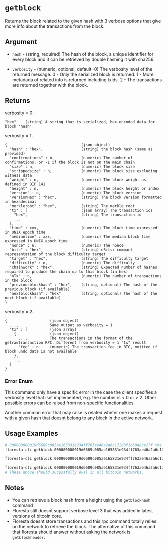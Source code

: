 # `getblock`

Returns the block related to the given hash with 3 verbose options that give more info about the transactions from the block.

## Argument

* `hash` - (string, required) The hash of the block, a unique identifier for every block and it can be retrieved by double hashing it with sha256.

* `verbosity` - (numeric, optional, default=0) The verbosity level of the returned message.
  0 - Only the serialized block is returned.
  1 - More metadada of related info is returned including txids.
  2 - The transactions are returned together with the block.

## Returns

verbosity = 0:
```json5
"hex"    (string) A string that is serialized, hex-encoded data for block 'hash'
```

verbosity = 1:
```json5
{                                 (json object)
  "hash" : "hex",                 (string) the block hash (same as provided)
  "confirmations" : n,            (numeric) The number of confirmations, or -1 if the block is not on the main chain
  "size" : n,                     (numeric) The block size
  "strippedsize" : n,             (numeric) The block size excluding witness data
  "weight" : n,                   (numeric) The block weight as defined in BIP 141
  "height" : n,                   (numeric) The block height or index
  "version" : n,                  (numeric) The block version
  "versionHex" : "hex",           (string) The block version formatted in hexadecimal
  "merkleroot" : "hex",           (string) The merkle root
  "tx" : [                        (json array) The transaction ids
    "hex",                        (string) The transaction id
    ...
  ],
  "time" : xxx,                   (numeric) The block time expressed in UNIX epoch time
  "mediantime" : xxx,             (numeric) The median block time expressed in UNIX epoch time
  "nonce" : n,                    (numeric) The nonce
  "bits" : "hex",                 (string) nBits: compact representation of the block difficulty target
  "target" : "hex",               (string) The difficulty target
  "difficulty" : n,               (numeric) The difficulty
  "chainwork" : "hex",            (string) Expected number of hashes required to produce the chain up to this block (in hex)
  "nTx" : n,                      (numeric) The number of transactions in the block
  "previousblockhash" : "hex",    (string, optional) The hash of the previous block (if available)
  "nextblockhash" : "hex"         (string, optional) The hash of the next block (if available)
}
```
verbosity = 2:
```json5
{                   (json object)
  ...,              Same output as verbosity = 1
  "tx" : [          (json array)
    {               (json object)
      ...,          The transactions in the format of the getrawtransaction RPC. Different from verbosity = 1 "tx" result
      "fee" : n     (numeric) The transaction fee in BTC, omitted if block undo data is not available
    },
    ...
  ]
}
```

### Error Enum 

This command only have a specific error in the case the client specifies a verbosity level that isnt implemented, e.g. the number is < 0 or > 2. Other possible errors can be raised from non-specific functionalities.

Another common error that may raise is related wheter one makes a request with a given hash that doesnt belong to any block in the active network.

## Usage Examples

```bash
# 000000000019d6689c085ae165831e934ff763ae46a2a6c172b3f1b60a8ce27f the genesis blockhash
floresta-cli getblock 000000000019d6689c085ae165831e934ff763ae46a2a6c172b3f1b60a8ce27f 1 

floresta-cli getblock 000000000019d6689c085ae165831e934ff763ae46a2a6c172b3f1b60a8ce27f # Defaulting the verbose to 0.

floresta-cli getblock 000000000019d6689c085ae165831e934ff763ae46a2a6c172b3f1b60a8ce27f 2
# These above should sucessfully eval in all bitcoin networks.
```

## Notes

- You can retrieve a block hash from a height using the `getblockhash` command
- Floresta still doesnt support verbose level 3 that was added in latest versions of bitcoin core.
- Floresta doesnt store transactions and this rpc command totally relies on the network to retrieve the block. The alternative of this command that floresta should answer without asking the network is `getblockheader`.